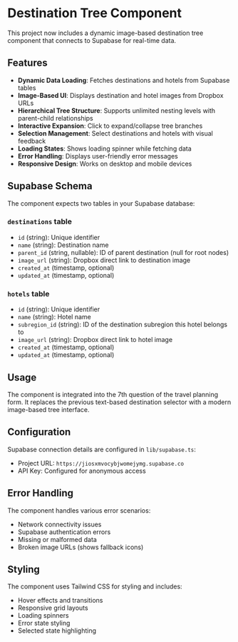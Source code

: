 # Destination Tree Component

This project now includes a dynamic image-based destination tree component that connects to Supabase for real-time data.

## Features

- **Dynamic Data Loading**: Fetches destinations and hotels from Supabase tables
- **Image-Based UI**: Displays destination and hotel images from Dropbox URLs
- **Hierarchical Tree Structure**: Supports unlimited nesting levels with parent-child relationships
- **Interactive Expansion**: Click to expand/collapse tree branches
- **Selection Management**: Select destinations and hotels with visual feedback
- **Loading States**: Shows loading spinner while fetching data
- **Error Handling**: Displays user-friendly error messages
- **Responsive Design**: Works on desktop and mobile devices

## Supabase Schema

The component expects two tables in your Supabase database:

### `destinations` table
- `id` (string): Unique identifier
- `name` (string): Destination name
- `parent_id` (string, nullable): ID of parent destination (null for root nodes)
- `image_url` (string): Dropbox direct link to destination image
- `created_at` (timestamp, optional)
- `updated_at` (timestamp, optional)

### `hotels` table
- `id` (string): Unique identifier
- `name` (string): Hotel name
- `subregion_id` (string): ID of the destination subregion this hotel belongs to
- `image_url` (string): Dropbox direct link to hotel image
- `created_at` (timestamp, optional)
- `updated_at` (timestamp, optional)

## Usage

The component is integrated into the 7th question of the travel planning form. It replaces the previous text-based destination selector with a modern image-based tree interface.

## Configuration

Supabase connection details are configured in `lib/supabase.ts`:
- Project URL: `https://jiosxmvocybjwomejymg.supabase.co`
- API Key: Configured for anonymous access

## Error Handling

The component handles various error scenarios:
- Network connectivity issues
- Supabase authentication errors
- Missing or malformed data
- Broken image URLs (shows fallback icons)

## Styling

The component uses Tailwind CSS for styling and includes:
- Hover effects and transitions
- Responsive grid layouts
- Loading spinners
- Error state styling
- Selected state highlighting

